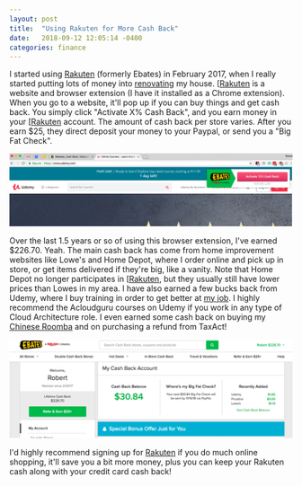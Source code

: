 ```yaml
---
layout: post
title:  "Using Rakuten for More Cash Back"
date:   2018-09-12 12:05:14 -0400
categories: finance
---
```


I started using [Rakuten](https://www.rakuten.com/r/ROBERT47769?eeid=43662&utm_source=extension&utm_medium=raf_link) (formerly Ebates) in February 2017, when I really started putting lots of money into [renovating](https://rskelton.com/category/renovations) my house. [[Rakuten](https://www.rakuten.com/r/ROBERT47769?eeid=43662&utm_source=extension&utm_medium=raf_link) is a website and browser extension (I have it installed as a Chrome extension). When you go to a website, it'll pop up if you can buy things and get cash back. You simply click "Activate X% Cash Back", and you earn money in your [[Rakuten](https://www.rakuten.com/r/ROBERT47769?eeid=43662&utm_source=extension&utm_medium=raf_link) account. The amount of cash back per store varies. After you earn $25, they direct deposit your money to your Paypal, or send you a "Big Fat Check".

![Ebates](/images/ebates/udemy.png)

Over the last 1.5 years or so of using this browser extension, I've earned $226.70. Yeah. The main cash back has come from home improvement websites like Lowe's and Home Depot, where I order online and pick up in store, or get items delivered if they're big, like a vanity. Note that Home Depot no longer participates in [[Rakuten](https://www.rakuten.com/r/ROBERT47769?eeid=43662&utm_source=extension&utm_medium=raf_link), but they usually still have lower prices than Lowes in my area.  I have also earned a few bucks back from Udemy, where I buy training in order to get better at [my job](https://linkedin.com/in/robertjskelton). I highly recommend the Acloudguru courses on Udemy if you work in any type of Cloud Architecture role. I even earned some cash back on buying my [Chinese Roomba](https://rskelton.com/optimize-everything/) and on purchasing a refund from TaxAct!

![Ebates](/images/ebates/ebates.png)

I'd highly recommend signing up for [Rakuten](https://www.rakuten.com/r/ROBERT47769?eeid=43662&utm_source=extension&utm_medium=raf_link) if you do much online shopping, it'll save you a bit more money, plus you can keep your Rakuten cash along with your credit card cash back!
